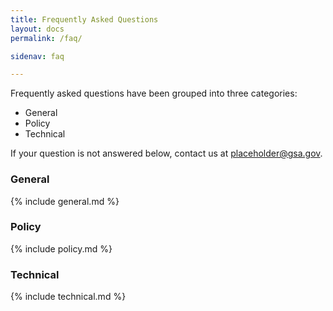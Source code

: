 ```yaml
---
title: Frequently Asked Questions
layout: docs
permalink: /faq/

sidenav: faq

---
```


Frequently asked questions have been grouped into three categories:
- General
- Policy
- Technical

If your question is not answered below, contact us at <a href="mailto:placeholder@gsa.gov">placeholder@gsa.gov.

### General
{% include general.md %} 

### Policy
{% include policy.md %} 

### Technical
{% include technical.md %} 

